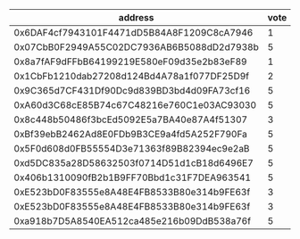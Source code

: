 address|vote|timestamp|signature
---|---|---|---
0x6DAF4cf7943101F4471dD5B84A8F1209C8cA7946|1|1609246537|0xb03e770e6f20c1badcde28801b1695761a69f1f87022b9986f68f480ef69b05f3fd7b8ea59336e5a9e434b55c0d5cd3ff4312640e2fc0175e04cd570b41ed3dc1b
0x07CbB0F2949A55C02DC7936AB6B5088dD2d7938b|5|1609247428|0x43c013cd1fe69c660cce75731aa22c3dd64c54695367af03057091381c138a0a5998d161987f04ce8f8be67b939fc0c2d51171c01cd6e53be79812c8c34f7ebe1c
0x8a7fAF9dFFbB64199219E580eF09d35e2b83eF89|1|1609247701|0xe2118580298bb99ad28f7b37a26be6a558c2df718ed980e088348a2fb44de4690a6416657553ad0663b0588ef90643659ff4fb18ce26cb2812df050683afc85d1c
0x1CbFb1210dab27208d124Bd4A78a1f077DF25D9f|2|1609247937|0x4d1839155ae7b4450188b17e9babdc0846b2e8163f244aea0c7fb82b5722bfe95e8dca59804dc7d62fc30bad7ee1c9103e930a416e8f68a6976344fb553bccbd1b
0x9C365d7CF431Df90Dc9d839BD3bd4d09FA73cf16|5|1609248718|0x872130b14487b12e9865ab2d792c2eaba84efe37daca9a1cb73460bb95b6e53c2f351621b1ae33e08dbaac1defd640c119845041d0531f3299b403a930d529631b
0xA60d3C68cE85B74c67C48216e760C1e03AC93030|5|1609257260|0x7f8f970228b2d05bf6637462cdf4a80e0b5c4cbdc1501b2539913308507774586276a27f86095aa98c61fb5895a48b9feace485dbc2aeb5b91eb605e5fca65881b
0x8c448b50486f3bcEd5092E5a7BA40e87A4f51307|3|1609259268|0xb1b68f6fc4caf58f34a12a967d9c18589baf4a6996c3da5cd630cde8f432141727a75bcde1fd8b78f97d70f2dd437e9dbec46698af0b47cad2602ddd8f2804a41b
0xBf39ebB2462Ad8E0FDb9B3CE9a4fd5A252F790Fa|5|1609259488|0x709c533889f614798f709cf232c081b8d419179569564acec7eea5708564b1c741e1f5e0bf109967853151a8119bf8a0ca3d9d488585d8cc674c67f9e4363f7d1b
0x5F0d608d0FB55554D3e71363f89B82394ec9e2aB|5|1609259502|0x0dec58b215b6ae549d802ddc6d49cf06dd4162b7fcf49985b34ee3a70a5964761858aac7b6489bd31cd902f8899342a579ccba52652381dd450fe58fad0abf421b
0xd5DC835a28D58632503f0714D51d1cB18d6496E7|5|1609269877|0x3b6d3c08f5b890ef3f6d0ddd8f41fff00f73c2b8770ceea47a4e7925247d35d7278875026afb241bac5085f776fa965c207f6e04df075a1ab41bc66a408c7d141b
0x406b1310090fB2b1B9FF70Bbd1c31F7DEA963541|5|1609277004|0xd8634528a6e8a3a1edb4fa3efaa5d97a32864a7778039f043b970bdd3f65ac6d63daba7d6022fb2874e2bdf6a88c5c0f5aed8b68cdbe5a92d6f4202f85b12e7d1c
0xE523bD0F83555e8A48E4FB8533B80e314b9FE63f|3|1609277623|0x2df278667d15ae67c9ac3d4f8f834d404b83d418d9f74e91565aa32f4423629845507c50c916f7a6fa3a0f5b7918da34fedf04a5c4c0049fe3f762178ee3753d1c
0xE523bD0F83555e8A48E4FB8533B80e314b9FE63f|3|1609277642|0x9691fb5f38631b5109b25ff024752880e673bc65270daf6187c675f4bce921593f00432572bf8137333fe7839a036b685522d7d067b1b1e5dfef8e3d5cd546e91b
0xa918b7D5A8540EA512ca485e216b09DdB538a76f|5|1609284947|0x2a73fe5cf14dfde612cb80c9645e72f4d12cc23e9fdf3dafed1848bb2d43d6725bdd3f2e0e9f7fcb9c04c0c66156a5c804d84dbe9aa516acdc71d8426053c3e51b